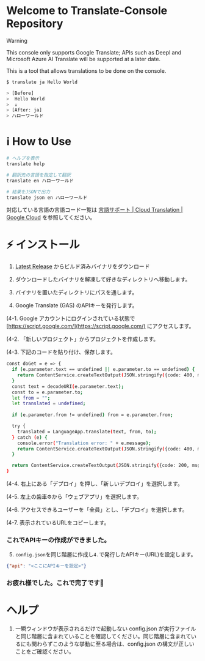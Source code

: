 # Welcome to Translate-Console Repository

> [!WARNING]
> This console only supports Google Translate; APIs such as Deepl and Microsoft Azure AI Translate will be supported at a later date.

This is a tool that allows translations to be done on the console.

```bash
$ translate ja Hello World

> [Before]
>  Hello World
>  ↓
> [After: ja]
> ハローワールド
```

# ℹ️  How to Use

```bash
# ヘルプを表示
translate help

# 翻訳先の言語を指定して翻訳
translate en ハローワールド

# 結果をJSONで出力
translate json en ハローワールド
```

対応している言語の言語コード一覧は [言語サポート  |  Cloud Translation  |  Google Cloud](https://cloud.google.com/translate/docs/languages) を参照してください。

# ⚡ インストール

1. [Latest Release](https://github.com/SEZRi-Community/TranslateConsole/releases) からビルド済みバイナリをダウンロード

2. ダウンロードしたバイナリを解凍して好きなディレクトリへ移動します。

3. バイナリを置いたディレクトリにパスを通します。

4. Google Translate (GAS) のAPIキーを発行します。
   
(4-1. Google アカウントにログインされている状態で [https://script.google.com/](https://script.google.com/) にアクセスします。
   
(4-2. 「新しいプロジェクト」からプロジェクトを作成します。
   
(4-3. 下記のコードを貼り付け、保存します。

```bash
const doGet = e => {
  if (e.parameter.text == undefined || e.parameter.to == undefined) {
    return ContentService.createTextOutput(JSON.stringify({code: 400, msg: "pram"}));
  }
  const text = decodeURI(e.parameter.text);
  const to = e.parameter.to;
  let from = "";
  let translated = undefined;
  
  if (e.parameter.from != undefined) from = e.parameter.from;

  try {
    translated = LanguageApp.translate(text, from, to);
  } catch (e) {
    console.error("Translation error: " + e.message);
    return ContentService.createTextOutput(JSON.stringify({code: 400, msg: "unexpected", details: e.message}));
  }

  return ContentService.createTextOutput(JSON.stringify({code: 200, msg: "success", text: translated}));
}
```

(4-4. 右上にある「デプロイ」を押し、「新しいデプロイ」を選択します。

(4-5. 左上の歯車⚙から「ウェブアプリ」を選択します。

(4-6. アクセスできるユーザーを「全員」とし、「デプロイ」を選択します。

(4-7. 表示されているURLをコピーします。

### これでAPIキーの作成ができました。

5. `config.json`を同じ階層に作成し`4.`で発行したAPIキー(URL)を設定します。

```json
{"api": "<ここにAPIキーを設定>"}
```

### お疲れ様でした。これで完了です🎉

#  ヘルプ
1. 一瞬ウィンドウが表示されるだけで起動しない
   config.json が実行ファイルと同じ階層に含まれていることを確認してください。同じ階層に含まれているにも関わらずこのような挙動に至る場合は、config.json の構文が正しいことをご確認ください。
